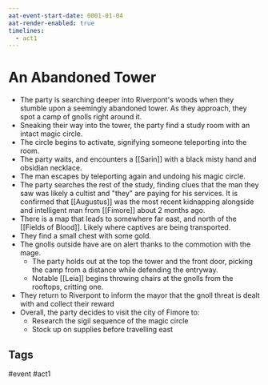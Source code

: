 ```yaml
---
aat-event-start-date: 0001-01-04
aat-render-enabled: true
timelines:
  - act1
---
```

# An Abandoned Tower
- The party is searching deeper into Riverpont's woods when they stumble upon a seemingly abandoned tower. As they approach, they spot a camp of gnolls right around it.
- Sneaking their way into the tower, the party find a study room with an intact magic circle.
- The circle begins to activate, signifying someone teleporting into the room.
- The party waits, and encounters a [[Sarin]] with a black misty hand and obsidian necklace.
- The man escapes by teleporting again and undoing his magic circle.
- The party searches the rest of the study, finding clues that the man they saw was likely a cultist and "they" are paying for his services. It is confirmed that [[Augustus]] was the most recent kidnapping alongside and intelligent man from [[Fimore]] about 2 months ago.
- There is a map that leads to somewhere far east, and north of the [[Fields of Blood]]. Likely where captives are being transported.
- They find a small chest with some gold.
- The gnolls outside have are on alert thanks to the commotion with the mage.
	- The party holds out at the top the tower and the front door, picking the camp from a distance while defending the entryway.
	- Notable [[Leia]] begins throwing chairs at the gnolls from the rooftops, critting one.
- They return to Riverpont to inform the mayor that the gnoll threat is dealt with and collect their reward
- Overall, the party decides to visit the city of Fimore to:
	- Research the sigil sequence of the magic circle
	- Stock up on supplies before travelling east

## Tags
 #event #act1
